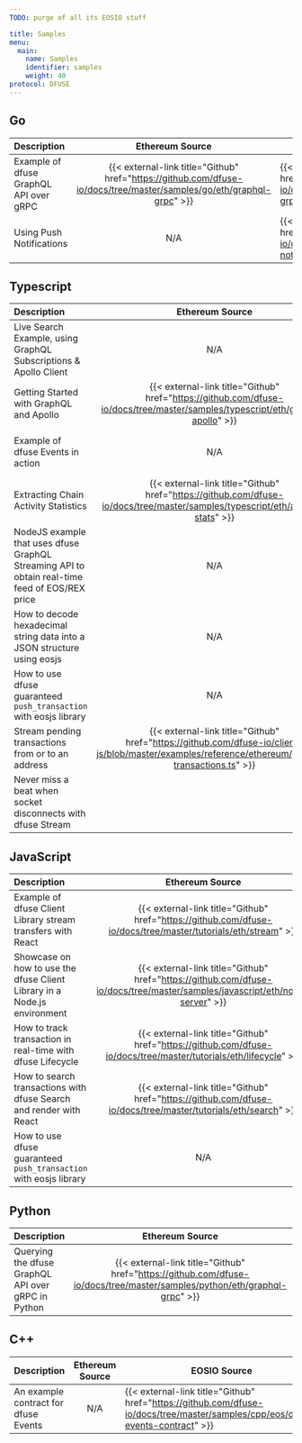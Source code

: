 ```yaml
---
TODO: purge of all its EOSIO stuff

title: Samples
menu:
  main:
    name: Samples
    identifier: samples
    weight: 40
protocol: DFUSE
---
```


<!-- TODO: USE CRYPTO ICONS for headers -->

## Go

| Description                            |                                                   Ethereum Source                                                    | EOSIO Source                                                                                                              |
| :------------------------------------- | :------------------------------------------------------------------------------------------------------------------: | ------------------------------------------------------------------------------------------------------------------------- |
| Example of dfuse GraphQL API over gRPC | {{< external-link title="Github" href="https://github.com/dfuse-io/docs/tree/master/samples/go/eth/graphql-grpc" >}} | {{< external-link title="Github" href="https://github.com/dfuse-io/docs/tree/master/samples/go/eos/graphql-grpc" >}}      |
| Using Push Notifications               |                                                         N/A                                                          | {{< external-link title="Github" href="https://github.com/dfuse-io/docs/tree/master/samples/go/eos/push-notification" >}} |

## Typescript

| Description                                                                                    |                                                                  Ethereum Source                                                                  |                                                                 EOSIO Source                                                                 |
| :--------------------------------------------------------------------------------------------- | :-----------------------------------------------------------------------------------------------------------------------------------------------: | :------------------------------------------------------------------------------------------------------------------------------------------: |
| Live Search Example, using GraphQL Subscriptions & Apollo Client                               |                                             N/A <!-- NEED EQUIVALENT OF ACTION RATES TO AGGREGATE -->                                             |     {{< external-link title="Github" href="https://github.com/dfuse-io/docs/tree/master/samples/typescript/eos/stream-action-rates" >}}      |
| Getting Started with GraphQL and Apollo                                                        |          {{< external-link title="Github" href="https://github.com/dfuse-io/docs/tree/master/samples/typescript/eth/graphql-apollo" >}}           |        {{< external-link title="Github" href="https://github.com/dfuse-io/docs/tree/master/samples/typescript/eos/graphql-apollo" >}}        |
| Example of dfuse Events in action                                                              |                                                                        N/A                                                                        |         {{< external-link title="Github" href="https://github.com/dfuse-io/docs/tree/master/samples/typescript/eos/dfuse-events" >}}         |
| Extracting Chain Activity Statistics                                                           |          {{< external-link title="Github" href="https://github.com/dfuse-io/docs/tree/master/samples/typescript/eth/activity-stats" >}}           |        {{< external-link title="Github" href="https://github.com/dfuse-io/docs/tree/master/samples/typescript/eos/activity-stats" >}}        |
| NodeJS example that uses dfuse GraphQL Streaming API to obtain real-time feed of EOS/REX price |                                                                        N/A                                                                        |          {{< external-link title="Github" href="https://github.com/dfuse-io/docs/tree/master/samples/typescript/eos/price-feed" >}}          |
| How to decode hexadecimal string data into a JSON structure using eosjs                        |                                                                        N/A                                                                        |          {{< external-link title="Github" href="https://github.com/dfuse-io/docs/tree/master/samples/typescript/eos/decode-hex" >}}          |
| How to use dfuse guaranteed `push_transaction` with eosjs library                              |                                                                        N/A                                                                        |            {{< external-link title="Github" href="https://github.com/dfuse-io/docs/tree/master/tutorials/eos/push-guaranteed" >}}            |
| Stream pending transactions from or to an address                                              | {{< external-link title="Github" href="https://github.com/dfuse-io/client-js/blob/master/examples/reference/ethereum/pending-transactions.ts" >}} |                                                                     N/A                                                                      |
| Never miss a beat when socket disconnects with dfuse Stream                                    |                                                                                                                                                   | {{< external-link title="Github" href="https://github.com/dfuse-io/client-js/blob/master/examples/advanced/graphql-never-miss-a-beat.ts" >}} |

## JavaScript

| Description                                                              |                                                       Ethereum Source                                                       | EOSIO Source                                                                                                                     |
| :----------------------------------------------------------------------- | :-------------------------------------------------------------------------------------------------------------------------: | -------------------------------------------------------------------------------------------------------------------------------- |
| Example of dfuse Client Library stream transfers with React              |        {{< external-link title="Github" href="https://github.com/dfuse-io/docs/tree/master/tutorials/eth/stream" >}}        | {{< external-link title="Github" href="https://github.com/dfuse-io/docs/tree/master/samples/javascript/eos/stream-transfers" >}} |
| Showcase on how to use the dfuse Client Library in a Node.js environment | {{< external-link title="Github" href="https://github.com/dfuse-io/docs/tree/master/samples/javascript/eth/node-server" >}} | {{< external-link title="Github" href="https://github.com/dfuse-io/docs/tree/master/samples/javascript/eos/node-server" >}}      |
| How to track transaction in real-time with dfuse Lifecycle               |      {{< external-link title="Github" href="https://github.com/dfuse-io/docs/tree/master/tutorials/eth/lifecycle" >}}       | N/A                                                                                                                              |
| How to search transactions with dfuse Search and render with React       |        {{< external-link title="Github" href="https://github.com/dfuse-io/docs/tree/master/tutorials/eth/search" >}}        | N/A                                                                                                                              |
| How to use dfuse guaranteed `push_transaction` with eosjs library        |                                                             N/A                                                             | {{< external-link title="Github" href="https://github.com/dfuse-io/docs/tree/master/samples/javascript/eos/push-guaranteed" >}}  |

## Python

| Description                                        |                                                     Ethereum Source                                                      | EOSIO Source                                                                                                             |
| :------------------------------------------------- | :----------------------------------------------------------------------------------------------------------------------: | ------------------------------------------------------------------------------------------------------------------------ |
| Querying the dfuse GraphQL API over gRPC in Python | {{< external-link title="Github" href="https://github.com/dfuse-io/docs/tree/master/samples/python/eth/graphql-grpc" >}} | {{< external-link title="Github" href="https://github.com/dfuse-io/docs/tree/master/samples/python/eos/graphql-grpc" >}} |

## C++

| Description                          | Ethereum Source | EOSIO Source                                                                                                                   |
| :----------------------------------- | :-------------: | ------------------------------------------------------------------------------------------------------------------------------ |
| An example contract for dfuse Events |       N/A       | {{< external-link title="Github" href="https://github.com/dfuse-io/docs/tree/master/samples/cpp/eos/dfuse-events-contract" >}} |

